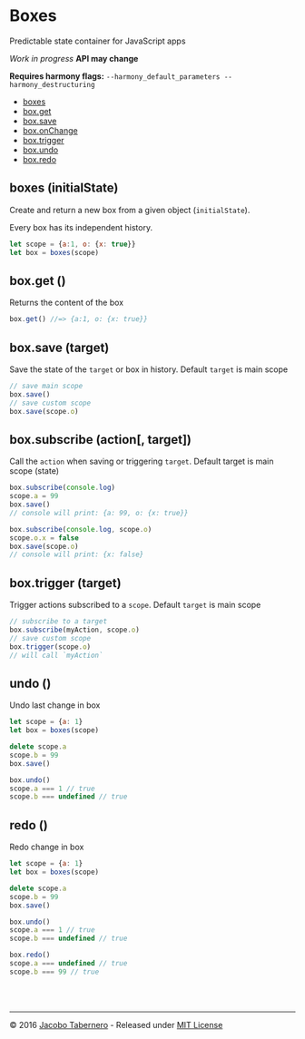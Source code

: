 Boxes
=====

Predictable state container for JavaScript apps

*Work in progress* **API may change**

**Requires harmony flags:** `--harmony_default_parameters --harmony_destructuring`

- [boxes](#boxes-api)
- [box.get](#box-get-api)
- [box.save](#box-save-api)
- [box.onChange](#box-onChange-api)
- [box.trigger](#box-trigger-api)
- [box.undo](#box-undo-api)
- [box.redo](#box-redo-api)


<a name="boxes-api"></a>
boxes (initialState)
--------------------

Create and return a new box from a given object (`initialState`).

Every box has its independent history.

```js
let scope = {a:1, o: {x: true}}
let box = boxes(scope)
```


<a name="box-get-api"></a>
box.get ()
----------

Returns the content of the box

```js
box.get() //=> {a:1, o: {x: true}}
```


<a name="box-save-api"></a>
box.save (target)
-----------------

Save the state of the `target` or box in history. Default `target` is main scope

```js
// save main scope
box.save()
// save custom scope
box.save(scope.o)
```


<a name="box-subscribe-api"></a>
box.subscribe (action[, target])
--------------------------------

Call the `action` when saving or triggering `target`. Default target is main scope (state)

```js
box.subscribe(console.log)
scope.a = 99
box.save()
// console will print: {a: 99, o: {x: true}}

box.subscribe(console.log, scope.o)
scope.o.x = false
box.save(scope.o)
// console will print: {x: false}
```


<a name="box-trigger-api"></a>
box.trigger (target)
--------------------

Trigger actions subscribed to a `scope`. Default `target` is main scope

```js
// subscribe to a target
box.subscribe(myAction, scope.o)
// save custom scope
box.trigger(scope.o)
// will call `myAction`
```


<a name="box-undo-api"></a>
undo ()
-------

Undo last change in box


```js
let scope = {a: 1}
let box = boxes(scope)

delete scope.a
scope.b = 99
box.save()

box.undo()
scope.a === 1 // true
scope.b === undefined // true
```



<a name="box-redo-api"></a>
redo ()
------------

Redo change in box


```js
let scope = {a: 1}
let box = boxes(scope)

delete scope.a
scope.b = 99
box.save()

box.undo()
scope.a === 1 // true
scope.b === undefined // true

box.redo()
scope.a === undefined // true
scope.b === 99 // true
```

<br><br>

---

© 2016 [Jacobo Tabernero](https://github.com/jacoborus) - Released under [MIT License](https://raw.github.com/jacoborus/boxes/master/LICENSE)
